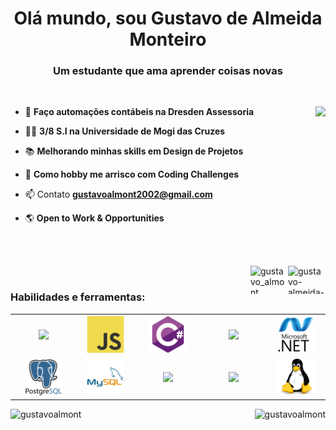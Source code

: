 <h1 align="center">Olá mundo, sou Gustavo de Almeida Monteiro</h1>
<h3 align="center">Um estudante que ama aprender coisas novas</h3>

<br/>

<p>

<img align="right" img src="https://user-images.githubusercontent.com/100509300/155876422-b23f0243-e75b-480b-bf85-31e02e9e7054.png">

  

- 🔭 **Faço automações contábeis na Dresden Assessoria**

- 👨‍🎓 **3/8 S.I na Universidade de Mogi das Cruzes**

- 📚 **Melhorando minhas skills em Design de Projetos**

- 🌱 **Como hobby me arrisco com Coding Challenges**

- 📫 Contato **gustavoalmont2002@gmail.com**

- 🌎 **Open to Work & Opportunities**

<br/>
<br/>

 <a href="https://linkedin.com/in/gustavo-almeida-monteiro-08918122b" target="blank"><img align="right" src="https://raw.githubusercontent.com/rahuldkjain/github-profile-readme-generator/master/src/images/icons/Social/linked-in-alt.svg" alt="gustavo-almeida-monteiro-08918122b" height="45" width="60" /></a>
<a href="https://instagram.com/gustavo_almont" target="blank"><img align="right" src="https://raw.githubusercontent.com/rahuldkjain/github-profile-readme-generator/master/src/images/icons/Social/instagram.svg" alt="gustavo_almont" height="45" width="60" /></a>
</p>
    
<br>

<h3 align="left">Habilidades e ferramentas:</h3>

<table width="100">
<tbody><tr>
    <td align="center" width="250">
        <a target="_blank" rel="noopener noreferrer" href="https://camo.githubusercontent.com/888e388801f947dec7c3d843942c277af25fe2b1aed1821542c4e711f210312a/68747470733a2f2f75706c6f61642e77696b696d656469612e6f72672f77696b6970656469612f636f6d6d6f6e732f7468756d622f632f63332f507974686f6e2d6c6f676f2d6e6f746578742e7376672f37363870782d507974686f6e2d6c6f676f2d6e6f746578742e7376672e706e67"><img src="https://camo.githubusercontent.com/888e388801f947dec7c3d843942c277af25fe2b1aed1821542c4e711f210312a/68747470733a2f2f75706c6f61642e77696b696d656469612e6f72672f77696b6970656469612f636f6d6d6f6e732f7468756d622f632f63332f507974686f6e2d6c6f676f2d6e6f746578742e7376672f37363870782d507974686f6e2d6c6f676f2d6e6f746578742e7376672e706e67" width="60" style="max-width: 100%;"></a>
    </td>
    <td align="center" width="250">
        <a target="_blank" rel="noopener noreferrer" href="https://developer.mozilla.org/en-US/docs/Web/JavaScript"><img src="https://raw.githubusercontent.com/devicons/devicon/master/icons/javascript/javascript-original.svg" width="60" style="max-width: 100%;"></a>
    </td>
    <td align="center" width="250">
        <a target="_blank" rel="noopener noreferrer" href="https://www.w3schools.com/cs/"><img src="https://raw.githubusercontent.com/devicons/devicon/master/icons/csharp/csharp-original.svg" width="60" style="max-width: 100%;"></a>
    </td>
    <td align="center" width="250">
        <a target="_blank" rel="noopener noreferrer" href="https://camo.githubusercontent.com/7272fbb96da1c2b30e16ba3608d1cf66ba8a30c5f8aa92e288b068b340f38ac7/68747470733a2f2f7777772e766563746f726c6f676f2e7a6f6e652f6c6f676f732f6e6f64656a732f6e6f64656a732d617232312e737667"><img src="https://camo.githubusercontent.com/7272fbb96da1c2b30e16ba3608d1cf66ba8a30c5f8aa92e288b068b340f38ac7/68747470733a2f2f7777772e766563746f726c6f676f2e7a6f6e652f6c6f676f732f6e6f64656a732f6e6f64656a732d617232312e737667" data-canonical-src="https://www.vectorlogo.zone/logos/nodejs/nodejs-ar21.svg" style="max-width: 100%;"></a>
    </td>
    <td align="center" width="250">
        <a target="_blank" rel="noopener noreferrer" href="https://dotnet.microsoft.com/"><img src="https://raw.githubusercontent.com/devicons/devicon/master/icons/dot-net/dot-net-original-wordmark.svg" width="60" style="max-width: 100%;"></a>
    </td>
</tr>
<tr>
    <td align="center">
        <a target="_blank" rel="noopener noreferrer" href="https://www.postgresql.org"><img src="https://raw.githubusercontent.com/devicons/devicon/master/icons/postgresql/postgresql-original-wordmark.svg" width="60" style="max-width: 100%;"></a>
    </td>
    <td align="center">
        <a target="_blank" rel="noopener noreferrer" href="https://www.mysql.com/"><img src="https://raw.githubusercontent.com/devicons/devicon/master/icons/mysql/mysql-original-wordmark.svg" width="60" style="max-width: 100%;"></a>
    </td>
    <td align="center">
        <a target="_blank" rel="noopener noreferrer" href="https://github.com/bestofjs/bestofjs-webui/blob/master/public/logos/vscode.svg"><img src="https://github.com/bestofjs/bestofjs-webui/raw/master/public/logos/vscode.svg" width="60" style="max-width: 100%;"></a>
    </td>
    <td align="center">
        <a target="_blank" rel="noopener noreferrer" href="https://git-scm.com/"><img src="https://www.vectorlogo.zone/logos/git-scm/git-scm-icon.svg" width="60" style="max-width: 100%;"></a>
    </td>
    <td align="center">
        <a target="_blank" rel="noopener noreferrer" href="https://www.linux.org/"><img src="https://raw.githubusercontent.com/devicons/devicon/master/icons/linux/linux-original.svg" width="60" style="max-width: 100%;"></a>
    </td>
</tr>
</tbody></table>



<p><img align="left" src="https://github-readme-stats.vercel.app/api/top-langs?username=gustavoalmont&show_icons=true&locale=en&layout=compact" alt="gustavoalmont" /></p>

<p><img align="right" src="https://github-readme-streak-stats.herokuapp.com/?user=gustavoalmont&" alt="gustavoalmont" /></p>

